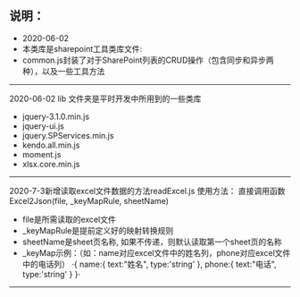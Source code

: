 说明：
------------------------------------------------------------------------------
* 2020-06-02
* 本类库是sharepoint工具类库文件:
* common.js封装了对于SharePoint列表的CRUD操作（包含同步和异步两种），以及一些工具方法
------------------------------------------------------------------------------
2020-06-02
lib 文件夹是平时开发中所用到的一些类库
* jquery-3.1.0.min.js
* jquery-ui.js
* jquery.SPServices.min.js
* kendo.all.min.js
* moment.js
* xlsx.core.min.js
------------------------------------------------------------------------------
2020-7-3新增读取excel文件数据的方法readExcel.js
使用方法：
直接调用函数Excel2Json(file, _keyMapRule, sheetName)
 * file是所需读取的excel文件
 * _keyMapRule是提前定义好的映射转换规则
 * sheetName是sheet页名称, 如果不传递，则默认读取第一个sheet页的名称
 * _keyMap示例：（如：name对应excel文件中的姓名列，phone对应excel文件中的电话列）
         ·{
          name:{
           text:"姓名",
           type:'string'
         },
         phone:{
          text:"电话",
          type:'string'
         }
        }·
-----------------------------------------------------------------------------